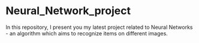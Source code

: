 # Neural_Network_project
In this repository, I present you my latest project related to Neural Networks - an algorithm which aims to recognize items on different images.
